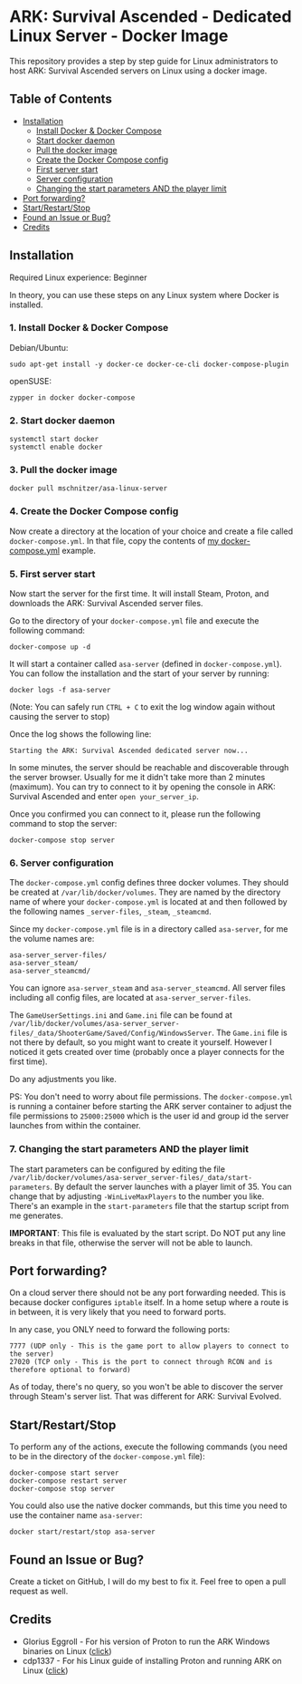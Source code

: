 # ARK: Survival Ascended - Dedicated Linux Server - Docker Image

This repository provides a step by step guide for Linux administrators to host ARK: Survival Ascended servers on Linux using a docker image.

## Table of Contents

* [Installation](#installation)
  * [Install Docker & Docker Compose](#1-install-docker--docker-compose)
  * [Start docker daemon](#2-start-docker-daemon)
  * [Pull the docker image](#3-pull-the-docker-image)
  * [Create the Docker Compose config](#4-create-the-docker-compose-config)
  * [First server start](#5-first-server-start)
  * [Server configuration](#6-server-configuration)
  * [Changing the start parameters AND the player limit](#7-changing-the-start-parameters-and-the-player-limit)
* [Port forwarding?](#port-forwarding)
* [Start/Restart/Stop](#startrestartstop)
* [Found an Issue or Bug?](#found-an-issue-or-bug)
* [Credits](#credits)

## Installation

Required Linux experience: Beginner

In theory, you can use these steps on any Linux system where Docker is installed.

### 1. Install Docker & Docker Compose

Debian/Ubuntu:

```
sudo apt-get install -y docker-ce docker-ce-cli docker-compose-plugin
```

openSUSE:
```
zypper in docker docker-compose
```

### 2. Start docker daemon

```
systemctl start docker
systemctl enable docker
```

### 3. Pull the docker image

```
docker pull mschnitzer/asa-linux-server
```

### 4. Create the Docker Compose config

Now create a directory at the location of your choice and create a file called `docker-compose.yml`. In that file, copy the contents of [my docker-compose.yml](https://github.com/mschnitzer/ark-survival-ascended-linux-container-image/blob/main/docker-compose.yml) example.

### 5. First server start

Now start the server for the first time. It will install Steam, Proton, and downloads the ARK: Survival Ascended server files.

Go to the directory of your `docker-compose.yml` file and execute the following command:

```
docker-compose up -d
```

It will start a container called `asa-server` (defined in `docker-compose.yml`). You can follow the installation and the start of your server by running:

```
docker logs -f asa-server
```

(Note: You can safely run `CTRL + C` to exit the log window again without causing the server to stop)

Once the log shows the following line:

```
Starting the ARK: Survival Ascended dedicated server now...
```

In some minutes, the server should be reachable and discoverable through the server browser. Usually for me it didn't take more than 2 minutes (maximum). You can try to connect to it by opening the console in ARK: Survival Ascended and enter `open your_server_ip`.

Once you confirmed you can connect to it, please run the following command to stop the server:

```
docker-compose stop server
```

### 6. Server configuration

The `docker-compose.yml` config defines three docker volumes. They should be created at `/var/lib/docker/volumes`. They are named by the directory name of where your `docker-compose.yml` is located at and then followed by the following names `_server-files`, `_steam`, `_steamcmd`.

Since my `docker-compose.yml` file is in a directory called `asa-server`, for me the volume names are:

```
asa-server_server-files/
asa-server_steam/
asa-server_steamcmd/
```

You can ignore `asa-server_steam` and `asa-server_steamcmd`. All server files including all config files, are located at `asa-server_server-files`.

The `GameUserSettings.ini` and `Game.ini` file can be found at `/var/lib/docker/volumes/asa-server_server-files/_data/ShooterGame/Saved/Config/WindowsServer`. The `Game.ini` file is not there by default, so you might want to create it yourself. However I noticed it gets created over time (probably once a player connects for the first time).

Do any adjustments you like.

PS: You don't need to worry about file permissions. The `docker-compose.yml` is running a container before starting the ARK server container to adjust the file permissions to `25000:25000` which is the user id and group id the server launches from within the container.

### 7. Changing the start parameters AND the player limit

The start parameters can be configured by editing the file `/var/lib/docker/volumes/asa-server_server-files/_data/start-parameters`. By default the server launches with a player limit of 35. You can change that by adjusting `-WinLiveMaxPlayers` to the number you like. There's an example in the `start-parameters` file that the startup script from me generates.

**IMPORTANT**: This file is evaluated by the start script. Do NOT put any line breaks in that file, otherwise the server will not be able to launch.

## Port forwarding?

On a cloud server there should not be any port forwarding needed. This is because docker configures `iptable` itself. In a home setup where a route is in between, it is very likely that you need to forward ports.

In any case, you ONLY need to forward the following ports:

```
7777 (UDP only - This is the game port to allow players to connect to the server)
27020 (TCP only - This is the port to connect through RCON and is therefore optional to forward)
```

As of today, there's no query, so you won't be able to discover the server through Steam's server list. That was different for ARK: Survival Evolved.

## Start/Restart/Stop

To perform any of the actions, execute the following commands (you need to be in the directory of the `docker-compose.yml` file):

```
docker-compose start server
docker-compose restart server
docker-compose stop server
```

You could also use the native docker commands, but this time you need to use the container name `asa-server`:
```
docker start/restart/stop asa-server
```

## Found an Issue or Bug?

Create a ticket on GitHub, I will do my best to fix it. Feel free to open a pull request as well.

## Credits

* Glorius Eggroll - For his version of Proton to run the ARK Windows binaries on Linux ([click](https://github.com/GloriousEggroll/proton-ge-custom))
* cdp1337 - For his Linux guide of installing Proton and running ARK on Linux ([click](https://github.com/cdp1337/ARKSurvivalAscended-Linux))

